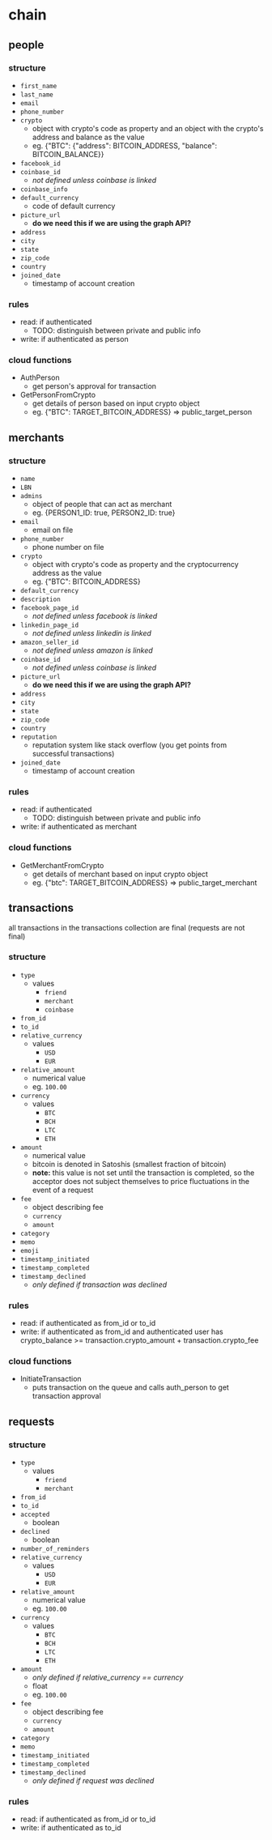 # chain

## people

### structure

- `first_name`
- `last_name`
- `email`
- `phone_number`
- `crypto`
    - object with crypto's code as property and an object with the crypto's address and balance as the value
    - eg. {"BTC": {"address": BITCOIN_ADDRESS, "balance": BITCOIN_BALANCE}}
- `facebook_id`
- `coinbase_id`
    - *not defined unless coinbase is linked*
- `coinbase_info`
- `default_currency`
    - code of default currency
- `picture_url`
    - **do we need this if we are using the graph API?**
- `address`
- `city`
- `state`
- `zip_code`
- `country`
- `joined_date`
    - timestamp of account creation

### rules

- read: if authenticated
    - TODO: distinguish between private and public info
- write: if authenticated as person

### cloud functions

- AuthPerson
    - get person's approval for transaction
- GetPersonFromCrypto
    - get details of person based on input crypto object
    - eg. {"BTC": TARGET_BITCOIN_ADDRESS} => public_target_person



## merchants

### structure

- `name`
- `LBN`
- `admins`
    - object of people that can act as merchant
    - eg. {PERSON1_ID: true, PERSON2_ID: true}
- `email`
    - email on file
- `phone_number`
    - phone number on file
- `crypto`
    - object with crypto's code as property and the cryptocurrency address as the value
    - eg. {"BTC": BITCOIN_ADDRESS}
- `default_currency`
- `description`
- `facebook_page_id`
    - *not defined unless facebook is linked*
- `linkedin_page_id`
    - *not defined unless linkedin is linked*
- `amazon_seller_id`
    - *not defined unless amazon is linked*
- `coinbase_id`
    - *not defined unless coinbase is linked*
- `picture_url`
    - **do we need this if we are using the graph API?**
- `address`
- `city`
- `state`
- `zip_code`
- `country`
- `reputation`
    - reputation system like stack overflow (you get points from successful transactions)
- `joined_date`
    - timestamp of account creation

### rules

- read: if authenticated
    - TODO: distinguish between private and public info
- write: if authenticated as merchant

### cloud functions

- GetMerchantFromCrypto
    - get details of merchant based on input crypto object
    - eg. {"btc": TARGET_BITCOIN_ADDRESS} => public_target_merchant



## transactions

all transactions in the transactions collection are final (requests are not final)

### structure

- `type`
    - values
        - `friend`
        - `merchant`
        - `coinbase`
- `from_id`
- `to_id`
- `relative_currency`
    - values
        - `USD`
        - `EUR`
- `relative_amount`
    - numerical value
    - eg. `100.00`
- `currency`
    - values
        - `BTC`
        - `BCH`
        - `LTC`
        - `ETH`
- `amount`
    - numerical value
    - bitcoin is denoted in Satoshis (smallest fraction of bitcoin)
    - **note:** this value is not set until the transaction is completed, so the acceptor does not subject themselves to
    price fluctuations in the event of a request
- `fee`
    - object describing fee
    - `currency`
    - `amount`
- `category`
- `memo`
- `emoji`
- `timestamp_initiated`
- `timestamp_completed`
- `timestamp_declined`
    - *only defined if transaction was declined*

### rules

- read: if authenticated as from_id or to_id
- write: if authenticated as from_id and authenticated user has crypto_balance >= transaction.crypto_amount + transaction.crypto_fee

### cloud functions

- InitiateTransaction
    - puts transaction on the queue and calls auth_person to get transaction approval



## requests

### structure

- `type`
    - values
        - `friend`
        - `merchant`
- `from_id`
- `to_id`
- `accepted`
    - boolean
- `declined`
    - boolean
- `number_of_reminders`
- `relative_currency`
    - values
        - `USD`
        - `EUR`
- `relative_amount`
    - numerical value
    - eg. `100.00`
- `currency`
    - values
        - `BTC`
        - `BCH`
        - `LTC`
        - `ETH`
- `amount`
    - *only defined if relative_currency == currency*
    - float
    - eg. `100.00`
- `fee`
    - object describing fee
    - `currency`
    - `amount`
- `category`
- `memo`
- `timestamp_initiated`
- `timestamp_completed`
- `timestamp_declined`
    - *only defined if request was declined*

### rules

- read: if authenticated as from_id or to_id
- write: if authenticated as to_id
